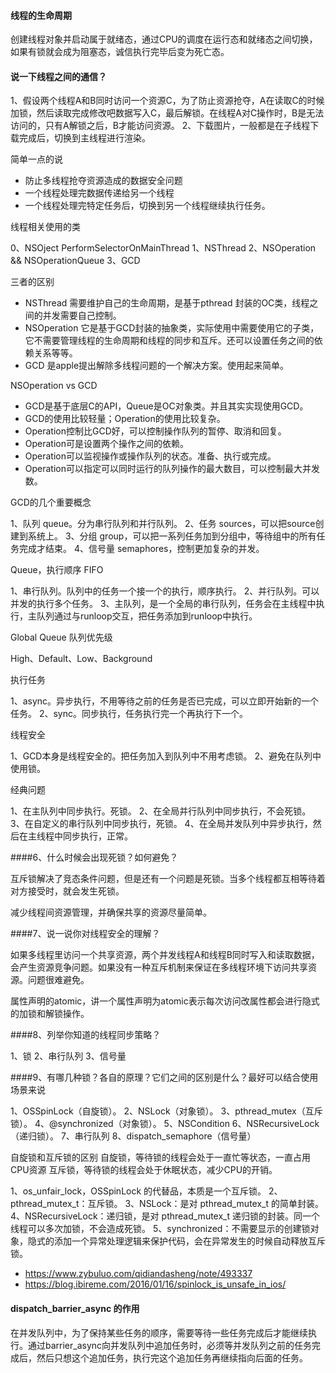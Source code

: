 #### 线程的生命周期

创建线程对象并启动属于就绪态，通过CPU的调度在运行态和就绪态之间切换，如果有锁就会成为阻塞态，诚信执行完毕后变为死亡态。

#### 说一下线程之间的通信？

1、假设两个线程A和B同时访问一个资源C，为了防止资源抢夺，A在读取C的时候加锁，然后读取完成修改吧数据写入C，最后解锁。在线程A对C操作时，B是无法访问的，只有A解锁之后，B才能访问资源。
2、下载图片，一般都是在子线程下载完成后，切换到主线程进行渲染。

简单一点的说

+ 防止多线程抢夺资源造成的数据安全问题
+ 一个线程处理完数据传递给另一个线程
+ 一个线程处理完特定任务后，切换到另一个线程继续执行任务。

线程相关使用的类

0、NSOject PerformSelectorOnMainThread
1、NSThread
2、NSOperation && NSOperationQueue
3、GCD

三者的区别

+ NSThread 需要维护自己的生命周期，是基于pthread 封装的OC类，线程之间的并发需要自己控制。
+ NSOperation 它是基于GCD封装的抽象类，实际使用中需要使用它的子类，它不需要管理线程的生命周期和线程的同步和互斥。还可以设置任务之间的依赖关系等等。
+ GCD 是apple提出解除多线程问题的一个解决方案。使用起来简单。

NSOperation vs GCD

+ GCD是基于底层C的API，Queue是OC对象类。并且其实实现使用GCD。
+ GCD的使用比较轻量；Operation的使用比较复杂。
+ Operation控制比GCD好，可以控制操作队列的暂停、取消和回复。
+ Operation可是设置两个操作之间的依赖。
+ Operation可以监视操作或操作队列的状态。准备、执行或完成。
+ Operation可以指定可以同时运行的队列操作的最大数目，可以控制最大并发数。

GCD的几个重要概念

1、队列 queue。分为串行队列和并行队列。
2、任务 sources，可以把source创建到系统上。
3、分组 group，可以把一系列任务加到分组中，等待组中的所有任务完成才结束。
4、信号量 semaphores，控制更加复杂的并发。

Queue，执行顺序 FIFO

1、串行队列。队列中的任务一个接一个的执行，顺序执行。
2、并行队列。可以并发的执行多个任务。
3、主队列，是一个全局的串行队列，任务会在主线程中执行，主队列通过与runloop交互，把任务添加到runloop中执行。

Global Queue 队列优先级

High、Default、Low、Background

执行任务

1、async。异步执行，不用等待之前的任务是否已完成，可以立即开始新的一个任务。
2、sync。同步执行，任务执行完一个再执行下一个。

线程安全

1、GCD本身是线程安全的。把任务加入到队列中不用考虑锁。
2、避免在队列中使用锁。

经典问题

1、在主队列中同步执行。死锁。
2、在全局并行队列中同步执行，不会死锁。
3、在自定义的串行队列中同步执行，死锁。
4、在全局并发队列中异步执行，然后在主线程中同步执行，正常。

####6、什么时候会出现死锁？如何避免？

互斥锁解决了竞态条件问题，但是还有一个问题是死锁。当多个线程都互相等待着对方接受时，就会发生死锁。

减少线程间资源管理，并确保共享的资源尽量简单。

####7、说一说你对线程安全的理解？

如果多线程里访问一个共享资源，两个并发线程A和线程B同时写入和读取数据，会产生资源竞争问题。如果没有一种互斥机制来保证在多线程环境下访问共享资源。问题很难避免。

属性声明的atomic，讲一个属性声明为atomic表示每次访问改属性都会进行隐式的加锁和解锁操作。

####8、列举你知道的线程同步策略？

1、锁
2、串行队列
3、信号量

####9、有哪几种锁？各自的原理？它们之间的区别是什么？最好可以结合使用场景来说

1、OSSpinLock（自旋锁）。
2、NSLock（对象锁）。
3、pthread_mutex（互斥锁）。
4、@synchronized（对象锁）。
5、NSCondition
6、NSRecursiveLock（递归锁）。
7、串行队列
8、dispatch_semaphore（信号量）

自旋锁和互斥锁的区别
自旋锁，等待锁的线程会处于一直忙等状态，一直占用CPU资源
互斥锁，等待锁的线程会处于休眠状态，减少CPU的开销。

1、os_unfair_lock，OSSpinLock 的代替品，本质是一个互斥锁。
2、pthread_mutex_t：互斥锁。
3、NSLock：是对 pthread_mutex_t 的简单封装。
4、NSRecursiveLock：递归锁，是对 pthread_mutex_t 递归锁的封装。同一个线程可以多次加锁，不会造成死锁。
5、synchronized：不需要显示的创建锁对象，隐式的添加一个异常处理逻辑来保护代码，会在异常发生的时候自动释放互斥锁。

+ https://www.zybuluo.com/qidiandasheng/note/493337
+ https://blog.ibireme.com/2016/01/16/spinlock_is_unsafe_in_ios/

#### dispatch_barrier_async 的作用

在并发队列中，为了保持某些任务的顺序，需要等待一些任务完成后才能继续执行。通过barrier_async向并发队列中追加任务时，必须等并发队列之前的任务完成后，然后只想这个追加任务，执行完这个追加任务再继续指向后面的任务。


